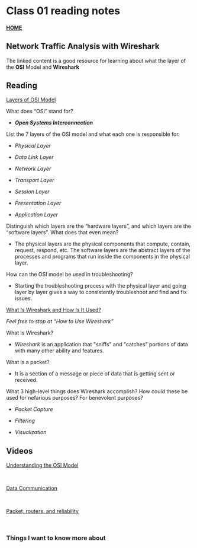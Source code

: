 # Class 01 reading notes

#### [HOME](https://cesarderio.github.io/reading-notes/)

## Network Traffic Analysis with Wireshark

The linked content is a good resource for learning about what the layer of the **OSI** Model and **Wireshark**

## Reading

[Layers of OSI Model](https://www.geeksforgeeks.org/layers-of-osi-model/)

What does “OSI” stand for?

* ***Open Systems Interconnection***

List the 7 layers of the OSI model and what each one is responsible for.

* *Physical Layer*

* *Data Link Layer*

* *Network Layer*

* *Transport Layer*

* *Session Layer*

* *Presentation Layer*

* *Application Layer*

Distinguish which layers are the “hardware layers”, and which layers are the “software layers”. What does that even mean?

* The physical layers are the physical components that compute, contain, request, respond, etc. The software layers are the abstract layers of the processes and programs that run inside the components in the physical layer.

How can the OSI model be used in troubleshooting?

* Starting the troubleshooting process with the physical layer and going layer by layer gives a way to consistently troubleshoot and find and fix issues.

[What Is Wireshark and How Is It Used?](https://www.comptia.org/content/articles/what-is-wireshark-and-how-to-use-it)

*Feel free to stop at “How to Use Wireshark”*

What is Wireshark?

* *Wireshark* is an application that "sniffs" and "catches" portions of data with many other ability and features.

What is a packet?

* It is a section of a message or piece of data that is getting sent or received.

What 3 high-level things does Wireshark accomplish? How could these be used for nefarious purposes? For benevolent purposes?

* *Packet Capture*

* *Filtering*

* *Visualization*

## Videos

[Understanding the OSI Model](https://www.professormesser.com/network-plus/n10-008/n10-008-video/understanding-the-osi-model-3/)

<br>

[Data Communication](https://www.professormesser.com/network-plus/n10-008/n10-008-video/data-communication/)

<br>

[Packet, routers, and reliability](https://www.youtube.com/watch?v=aD_yi5VjF78)

<br>

### Things I want to know more about
